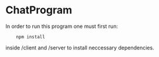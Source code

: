 # ChatProgram

In order to run this program one must first run:
```
	npm install
```
inside /client and /server to install neccessary dependencies.
